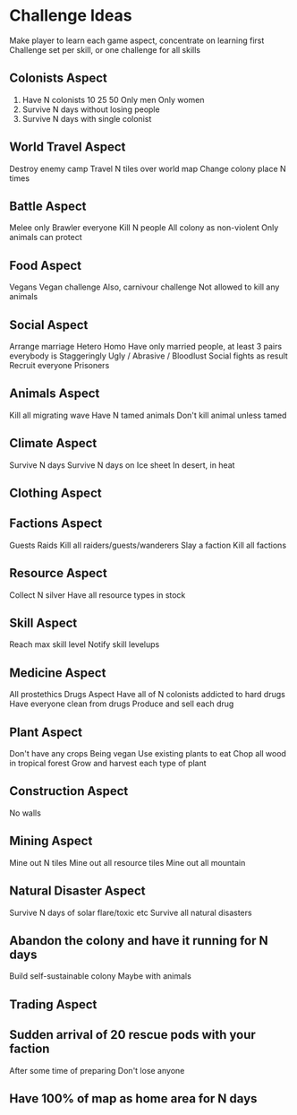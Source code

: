 # Challenge Ideas
Make player to learn each game aspect, concentrate on learning first
Challenge set per skill, or one challenge for all skills

## Colonists Aspect
1. Have N colonists
    10
    25
    50
    Only men
    Only women
1. Survive N days without losing people
1. Survive N days with single colonist

## World Travel Aspect
Destroy enemy camp
Travel N tiles over world map
Change colony place N times
## Battle Aspect
Melee only
    Brawler everyone
Kill N people
All colony as non-violent
    Only animals can protect
## Food Aspect
Vegans
Vegan challenge
    Also, carnivour challenge
    Not allowed to kill any animals
## Social Aspect
Arrange marriage
    Hetero
    Homo
    Have only married people, at least 3 pairs
everybody is Staggeringly Ugly / Abrasive / Bloodlust
    Social fights as result
Recruit everyone
    Prisoners
## Animals Aspect
Kill all migrating wave
Have N tamed animals
Don't kill animal unless tamed

## Climate Aspect
Survive N days
    Survive N days on Ice sheet
    In desert, in heat
## Clothing Aspect

## Factions Aspect
Guests
Raids
Kill all raiders/guests/wanderers
Slay a faction
Kill all factions

## Resource Aspect
Collect N silver
Have all resource types in stock

## Skill Aspect
Reach max skill level
    Notify skill levelups
    
## Medicine Aspect
All prostethics
Drugs Aspect
    Have all of N colonists addicted to hard drugs
        Have everyone clean from drugs
    Produce and sell each drug

## Plant Aspect
Don't have any crops
    Being vegan
    Use existing plants to eat
Chop all wood in tropical forest
Grow and harvest each type of plant

## Construction Aspect
No walls

## Mining Aspect
Mine out N tiles
Mine out all resource tiles
Mine out all mountain

## Natural Disaster Aspect
Survive N days of solar flare/toxic etc
Survive all natural disasters

## Abandon the colony and have it running for N days
Build self-sustainable colony
Maybe with animals

## Trading Aspect

## Sudden arrival of 20 rescue pods with your faction
After some time of preparing
Don't lose anyone

## Have 100% of map as home area for N days
